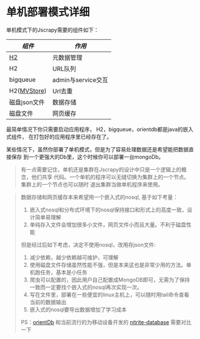# 单机部署模式详细

单机模式下的Jscrapy需要的组件如下：

| *组件*                                     | *作用*            |
| ---------------------------------------- | --------------- |
| [H2](http://www.h2database.com)          | 元数据管理           |
| H2                                       | URL队列           |
| bigqueue                                 | admin与service交互 |
| H2([MVStore](http://www.h2database.com/html/mvstore.html)) | Url去重           |
| 磁盘json文件                                 | 数据存储            |
| 磁盘文件                                     | 网页缓存            |



最简单情况下你只需要启动应用程序， H2，bigqueue，orientdb都是java的嵌入式组件，
在打包好的应用程序里已经存在了。

某些情况下，虽然你部署了单机模式，但是为了容易处理数据还是希望能把数据直接保存
到一个更强大的Db里，这个时候你可以部署一台mongoDb。

> 有一点需要记住，单机还是集群在Jscrapy的设计中只是一个逻辑上的概念，他们共享
> 代码。一个单机的程序可以无缝切换为集群上的一个节点。集群上的一个节点也可以随时
> 退出集群当做单机程序来使用。

> 数据存储和网页缓存本来希望用一个嵌入式的nosql, 基于如下考量：
>
> 1. 嵌入式nosql和分布式环境下的nosql保持接口和形式上的高度一致，设计简单易理解
> 2. 单纯存入文件会增加很多小文件，网页文件小而且大量。不利于磁盘性能
>
> 但是经过后如下考虑，决定不使用nosql，改用存json文件:
>
> 1. 减少依赖，越少依赖越可维护，可理解
> 2. 使用磁盘文件存储虽然性能不强，但是本来这也是非常少用的方法。单机跑任务，基本是小任务
> 3. 爬虫可以配置的，因此用户自己配置成MongoDB即可，无需为了保持一致而一定要找个嵌入式的nosql再次实现一次。
> 4. 写在文件里，部署在一些便宜的linux主机上，可以随时用tail命令查看当前的数据输出
> 5. 嵌入式的nosql要导出数据增加了学习成本
>
> PS：[orientDb](http://orientdb.com/) 和当前流行的为移动设备开发的 [nitrite-database](https://github.com/dizitart/nitrite-database) 需要对比一下



